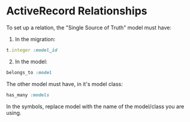 # ActiveRecord Relationships
To set up a relation, the "Single Source of Truth" model must have:
1. In the migration:
```ruby
t.integer :model_id
```
2. In the model:
```ruby
belongs_to :model
```
The other model must have, in it's model class:
```ruby
has_many :models
```

In the symbols, replace model with the name of the model/class you are using. 
